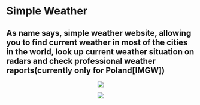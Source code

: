 # Simple Weather

## As name says, simple weather website, allowing you to find current weather in most of the cities in the world, look up current weather situation on radars and check professional weather raports(currently only for Poland[IMGW])

<p align="center">
  <kbd>
    <img src="/assets/0.png?raw=true">
  </kbd>
</p>
<p align="center">
  <kbd>
    <img src="/assets/1.png?raw=true">
  </kbd>
</p>
